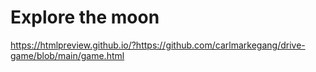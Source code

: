 # Explore the moon 
https://htmlpreview.github.io/?https://github.com/carlmarkegang/drive-game/blob/main/game.html

